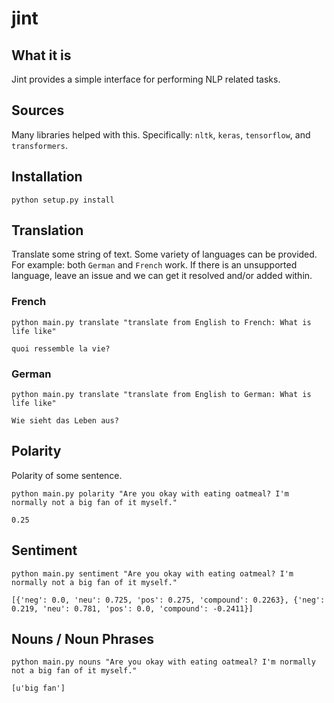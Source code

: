 # jint

## What it is
Jint provides a simple interface for performing NLP related tasks.

## Sources
Many libraries helped with this. Specifically: `nltk`, `keras`, `tensorflow`, and `transformers`.

## Installation

`python setup.py install`

## Translation

Translate some string of text. Some variety of languages can be provided. For example: both `German` and `French` work. If there is an unsupported language, leave an issue and we can get it resolved and/or added within.

### French

```
python main.py translate "translate from English to French: What is life like"

quoi ressemble la vie?
```
### German
```
python main.py translate "translate from English to German: What is life like"

Wie sieht das Leben aus?
```

## Polarity

Polarity of some sentence.

```
python main.py polarity "Are you okay with eating oatmeal? I'm normally not a big fan of it myself."

0.25
```

## Sentiment

```
python main.py sentiment "Are you okay with eating oatmeal? I'm normally not a big fan of it myself."

[{'neg': 0.0, 'neu': 0.725, 'pos': 0.275, 'compound': 0.2263}, {'neg': 0.219, 'neu': 0.781, 'pos': 0.0, 'compound': -0.2411}]
```

## Nouns / Noun Phrases

```
python main.py nouns "Are you okay with eating oatmeal? I'm normally not a big fan of it myself."

[u'big fan']
```
